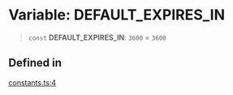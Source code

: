 # Variable: DEFAULT\_EXPIRES\_IN

> `const` **DEFAULT\_EXPIRES\_IN**: `3600` = `3600`

## Defined in

[constants.ts:4](https://github.com/LabO8/nestjs-s3/blob/49dee046307be2343007f81b5481193f2a950f4b/src/constants.ts#L4)
